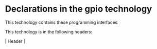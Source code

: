 # Declarations in the gpio technology
This technology  contains these programming interfaces:



This technology is in the following headers:


| Header        | 
